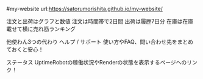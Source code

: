 #my-website
url:https://satorumorishita.github.io/my-website/

注文と出荷はグラフと数値
注文は時間帯で2日間
出荷は履歴7日分
在庫は在庫載せて横に売れ筋ランキング

他使わん3つの代わり
ヘルプ / サポート
使い方やFAQ、問い合わせ先をまとめておくと安心！

ステータス
UptimeRobotの稼働状況やRenderの状態を表示するページへのリンク！


